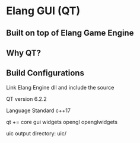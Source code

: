 # Elang GUI (QT)

## Built on top of Elang Game Engine

## Why QT?

## Build Configurations

Link Elang Engine dll and include the source

QT version 6.2.2

Language Standard c++17

qt += core gui widgets opengl openglwidgets

uic output directory: uic/

